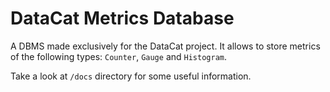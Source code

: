# DataCat Metrics Database

A DBMS made exclusively for the DataCat project. It allows to store metrics of the following types: `Counter`, `Gauge` and `Histogram`.

Take a look at `/docs` directory for some useful information.
